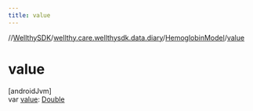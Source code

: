 ```yaml
---
title: value
---
```

//[WellthySDK](../../../index.html)/[wellthy.care.wellthysdk.data.diary](../index.html)/[HemoglobinModel](index.html)/[value](value.html)



# value



[androidJvm]\
var [value](value.html): [Double](https://kotlinlang.org/api/latest/jvm/stdlib/kotlin/-double/index.html)




